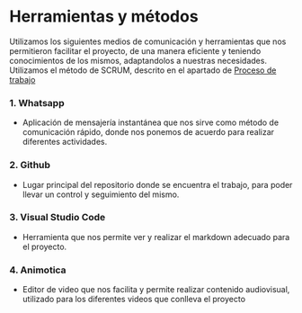 # Herramientas y métodos

Utilizamos los siguientes medios de comunicación y herramientas que nos permitieron facilitar el proyecto, de una manera eficiente y teniendo conocimientos de los mismos, adaptandolos a nuestras necesidades.
Utilizamos el método de SCRUM, descrito en el apartado de [Proceso de trabajo](https://github.com/rhzx0r/Fundamentos-LIS/blob/primera-entrega/Primera-Entrega/Documentacion/Roles-Proceso.md)

### **1. Whatsapp**

- Aplicación de mensajería instantánea que nos sirve como método de comunicación rápido, donde nos ponemos de acuerdo para realizar diferentes actividades.

### **2. Github**

 - Lugar principal del repositorio donde se encuentra el trabajo, para poder llevar un control y seguimiento del mismo.

### **3. Visual Studio Code**

-  Herramienta que nos permite ver y realizar el markdown adecuado para el proyecto.

### **4. Animotica**

-  Editor de video que nos facilita y permite realizar contenido audiovisual, utilizado para los diferentes videos que conlleva el proyecto
